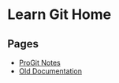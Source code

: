 # Learn Git Home

## Pages
- [ProGit Notes](pages/ProGitBookNotes.md)
- [Old Documentation](pages/OldDocumentation.md)



